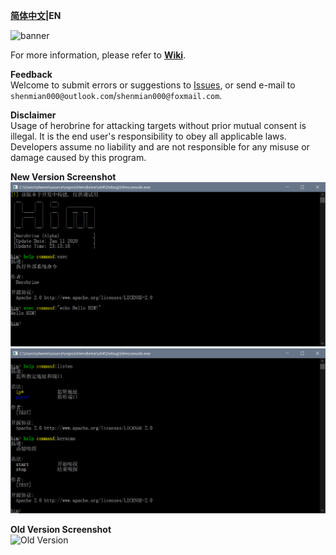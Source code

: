 ﻿**[简体中文](README.zh-CN.md)|EN**  

![banner](./banner.jpg)  

For more information, please refer to [**Wiki**](https://gitee.com/ShenMian/Herobrine/wikis/).  

**Feedback**  
Welcome to submit errors or suggestions to [Issues](https://gitee.com/ShenMian/Herobrine/issues), or send e-mail to `shenmian000@outlook.com`/`shenmian000@foxmail.com`.  

**Disclaimer**  
Usage of herobrine for attacking targets without prior mutual consent is illegal. It is the end user's responsibility to obey all applicable laws. Developers assume no liability and are not responsible for any misuse or damage caused by this program.  

**New Version Screenshot**  
![New Version-0](./new_version_0.png)
![New Version-1](./new_version_1.png)

**Old Version Screenshot**  
![Old Version](./old_version.jpg)  
